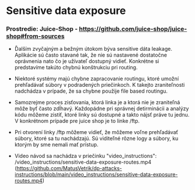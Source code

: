 # Sensitive data exposure

### Prostredie: Juice-Shop - https://github.com/juice-shop/juice-shop#from-sources

- Ďalším zvyčajným a bežným útokom býva sensitive dáta leakage. Aplikácie sú často stavané tak, že nie sú nastavené dostatočne oprávnenia nato čo je užívateľ dostupný vidieť.
  Konkrétne si predstavíme takúto chybnú konštrukciu pri routing.
- Niektoré systémy majú chybne zapracovanie routingu, ktoré umožní prehľadávať súbory
  v podradených priečinkoch. K takejto zraniteľnosti nadchádza v prípade, že sa chybne použije file based routingu.
- Samozrejme proces zisťovania, ktorá linka je a ktorá nie je zraniteľná môže byť často zdĺhavý. Každopádne pri správnej detirminácii a analýzy kódu môžeme zistiť,
  ktoré linky sú dostupné a takto nájsť práve tu jednu. V konkrétnom prípade pre juice shop je to linke /ftp.
- Pri otvorení linky /ftp môžeme vidieť, že môžeme voľne prehľadávať súbory, ktoré sa tu nachádzajú. Sú viditeľné rôzne logy a súbory, ku ktorým by sme nemali mať prístup.

- Video návod sa nachádza v priečinku "video_instructions": /video_instructions/sensitive-data-exposure-routes.mp4 (https://github.com/MatusVetrik/dp-attacks-instructions/blob/main/video_instructions/sensitive-data-exposure-routes.mp4)
